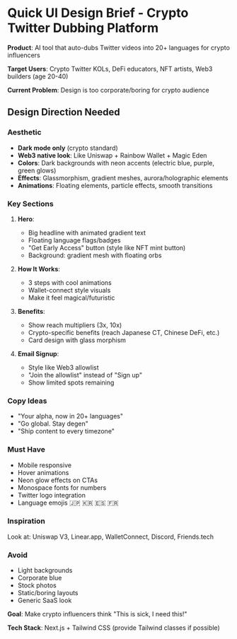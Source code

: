 # Quick UI Design Brief - Crypto Twitter Dubbing Platform

**Product**: AI tool that auto-dubs Twitter videos into 20+ languages for crypto influencers

**Target Users**: Crypto Twitter KOLs, DeFi educators, NFT artists, Web3 builders (age 20-40)

**Current Problem**: Design is too corporate/boring for crypto audience

## Design Direction Needed

### Aesthetic
- **Dark mode only** (crypto standard)
- **Web3 native look**: Like Uniswap + Rainbow Wallet + Magic Eden
- **Colors**: Dark backgrounds with neon accents (electric blue, purple, green glows)
- **Effects**: Glassmorphism, gradient meshes, aurora/holographic elements
- **Animations**: Floating elements, particle effects, smooth transitions

### Key Sections

1. **Hero**: 
   - Big headline with animated gradient text
   - Floating language flags/badges
   - "Get Early Access" button (style like NFT mint button)
   - Background: gradient mesh with floating orbs

2. **How It Works**:
   - 3 steps with cool animations
   - Wallet-connect style visuals
   - Make it feel magical/futuristic

3. **Benefits**:
   - Show reach multipliers (3x, 10x)
   - Crypto-specific benefits (reach Japanese CT, Chinese DeFi, etc.)
   - Card design with glass morphism

4. **Email Signup**:
   - Style like Web3 allowlist
   - "Join the allowlist" instead of "Sign up"
   - Show limited spots remaining

### Copy Ideas
- "Your alpha, now in 20+ languages"
- "Go global. Stay degen"
- "Ship content to every timezone"

### Must Have
- Mobile responsive
- Hover animations
- Neon glow effects on CTAs
- Monospace fonts for numbers
- Twitter logo integration
- Language emojis 🇯🇵 🇰🇷 🇪🇸 🇫🇷

### Inspiration
Look at: Uniswap V3, Linear.app, WalletConnect, Discord, Friends.tech

### Avoid
- Light backgrounds
- Corporate blue
- Stock photos
- Static/boring layouts
- Generic SaaS look

**Goal**: Make crypto influencers think "This is sick, I need this!"

**Tech Stack**: Next.js + Tailwind CSS (provide Tailwind classes if possible)